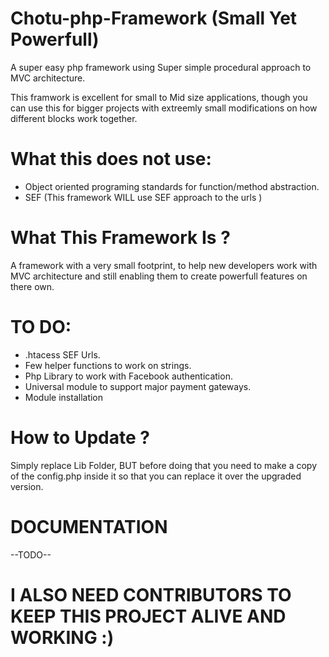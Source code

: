 Chotu-php-Framework (Small Yet Powerfull)
===================

A super easy php framework using Super simple procedural approach to MVC architecture.

This framwork is excellent for small to Mid size applications, though you can use this for bigger projects with extreemly small modifications on how different blocks work together.

What this does not use:
=====================
- Object oriented programing standards for function/method abstraction.
- SEF (This framework WILL use SEF approach to the urls )


What This Framework Is ?
=====================
A framework with a very small footprint, to help new developers work with MVC architecture and still enabling them to create powerfull features on there own.



TO DO:
=====
- .htacess SEF Urls.
- Few helper functions to work on strings.
- Php Library to work with Facebook authentication.
- Universal module to support major payment gateways.
- Module installation


How to Update ?
================
Simply replace Lib Folder, BUT before doing that you need to make a copy of the config.php inside it so that you can replace it over the upgraded version.


DOCUMENTATION
=============
--TODO--



I ALSO NEED CONTRIBUTORS TO KEEP THIS PROJECT ALIVE AND WORKING :)
====================================================================
